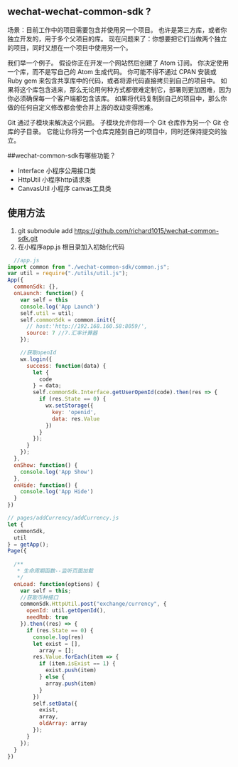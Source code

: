 ## wechat-wechat-common-sdk ?
场景：目前工作中的项目需要包含并使用另一个项目。 也许是第三方库，或者你独立开发的，用于多个父项目的库。 现在问题来了：你想要把它们当做两个独立的项目，同时又想在一个项目中使用另一个。

我们举一个例子。 假设你正在开发一个网站然后创建了 Atom 订阅。 你决定使用一个库，而不是写自己的 Atom 生成代码。 你可能不得不通过 CPAN 安装或 Ruby gem 来包含共享库中的代码，或者将源代码直接拷贝到自己的项目中。 如果将这个库包含进来，那么无论用何种方式都很难定制它，部署则更加困难，因为你必须确保每一个客户端都包含该库。 如果将代码复制到自己的项目中，那么你做的任何自定义修改都会使合并上游的改动变得困难。

Git 通过子模块来解决这个问题。 子模块允许你将一个 Git 仓库作为另一个 Git 仓库的子目录。 它能让你将另一个仓库克隆到自己的项目中，同时还保持提交的独立。

##wechat-common-sdk有哪些功能？

* Interface  小程序公用接口类
* HttpUtil  小程序http请求类
* CanvasUtil 小程序 canvas工具类

## 使用方法

1. git submodule add https://github.com/richard1015/wechat-common-sdk.git
2. 在小程序app.js 根目录加入初始化代码

```javascript
  //app.js
import common from "./wechat-common-sdk/common.js";
var util = require("./utils/util.js");
App({
  commonSdk: {},
  onLaunch: function() {
    var self = this
    console.log('App Launch')
    self.util = util;
    self.commonSdk = common.init({
      // host:'http://192.168.160.58:8059/',
      source: 7 //7.汇率计算器
    });

    //获取openId
    wx.login({
      success: function(data) {
        let {
          code
        } = data;
        self.commonSdk.Interface.getUserOpenId(code).then(res => {
          if (res.State == 0) {
            wx.setStorage({
              key: 'openid',
              data: res.Value
            })
          }
        });
      }
    });
  },
  onShow: function() {
    console.log('App Show')
  },
  onHide: function() {
    console.log('App Hide')
  }
}) 

```


```javascript
// pages/addCurrency/addCurrency.js
let {
  commonSdk,
  util
} = getApp();
Page({
 
  /**
   * 生命周期函数--监听页面加载
   */
  onLoad: function(options) {
    var self = this;
    //获取币种接口
    commonSdk.HttpUtil.post("exchange/currency", {
      openId: util.getOpenId(),
      needRmb: true
    }).then((res) => {
      if (res.State == 0) {
        console.log(res)
        let exist = [],
          array = [];
        res.Value.forEach(item => {
          if (item.isExist == 1) {
            exist.push(item)
          } else {
            array.push(item)
          }
        })
        self.setData({
          exist,
          array,
          oldArray: array
        });
      }
    });
  }
})
```